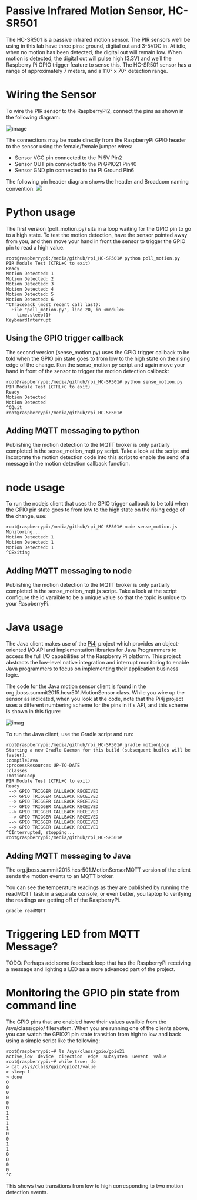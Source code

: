 # Passive Infrared Motion Sensor, HC-SR501
The HC-SR501 is a passive infrared motion sensor. The PIR sensors we’ll be using in this lab have three pins: ground, digital out and 3-5VDC in. At idle, when no motion has been detected, the digital out will remain low. When motion is detected, the digital out will pulse high (3.3V) and we’ll the Raspberry Pi GPIO trigger feature to sense this. The HC-SR501 sensor has a range of approximately 7 meters, and a 110° x 70° detection range.

# Wiring the Sensor
To wire the PIR sensor to the RaspberryPi2, connect the pins as shown in the following diagram:

![image](./images/PIR_wiring.jpg)

The connections may be made directly from the RaspberryPi GPIO header to the sensor using the female/female jumper wires:

* Sensor VCC pin connected to the Pi 5V Pin2
* Sensor OUT pin connected to the Pi GPIO21 Pin40
* Sensor GND pin connected to the Pi Ground Pin6

The following pin header diagram shows the header and Broadcom naming convention:
![](./images/Pi2Header.png)

# Python usage
The first version (poll_motion.py) sits in a loop waiting for the GPIO pin to go to a high state. To test the motion detection, have the sensor pointed away from you, and then move your hand in front the sensor to trigger the GPIO pin to read a high value.

	root@raspberrypi:/media/github/rpi_HC-SR501# python poll_motion.py 
	PIR Module Test (CTRL+C to exit)
	Ready
	Motion Detected: 1
	Motion Detected: 2
	Motion Detected: 3
	Motion Detected: 4
	Motion Detected: 5
	Motion Detected: 6
	^CTraceback (most recent call last):
	  File "poll_motion.py", line 20, in <module>
		time.sleep(1)
	KeyboardInterrupt

## Using the GPIO trigger callback
The second version (sense_motion.py) uses the GPIO trigger callback to be told when the GPIO pin state goes to from low to the high state on the rising edge of the change. Run the sense_motion.py script and again move your hand in front of the sensor to trigger the motion detection callback:

	root@raspberrypi:/media/github/rpi_HC-SR501# python sense_motion.py 
	PIR Module Test (CTRL+C to exit)
	Ready
	Motion Detected
	Motion Detected
	^CQuit
	root@raspberrypi:/media/github/rpi_HC-SR501#
	
## Adding MQTT messaging to python
Publishing the motion detection to the MQTT broker is only partially completed in the sense_motion_mqtt.py script. Take a look at the script and incorprate the motion detection code into this script to enable the send of a message in the motion detection callback function.

# node usage
To run the nodejs client that uses the GPIO trigger callback to be told when the GPIO pin state goes to from low to the high state on the rising edge of the change, use:

	root@raspberrypi:/media/github/rpi_HC-SR501# node sense_motion.js 
	Monitoring...
	Motion Detected: 1
	Motion Detected: 1
	Motion Detected: 1
	^CExiting

## Adding MQTT messaging to node
Publishing the motion detection to the MQTT broker is only partially completed in the sense_motion_mqtt.js script. Take a look at the script configure the id varaible to be a unique value so that the topic is unique to your RaspberryPi.

# Java usage
The Java client makes use of the [Pi4j](http://pi4j.com/) project which provides an object-oriented I/O API and implementation libraries for Java Programmers to access the full I/O capabilities of the Raspberry Pi platform. This project abstracts the low-level native integration and interrupt monitoring to enable Java programmers to focus on implementing their application business logic. 

The code for the Java motion sensor client is found in the org.jboss.summit2015.hcsr501.MotionSensor class. While you wire up the sensor as indicated, when you look at the code, note that the Pi4j project uses a different numbering scheme for the pins in it's API, and this scheme is shown in this figure:

![imag](./images/Pi4jHeader.png)

To run the Java client, use the Gradle script and run:

	root@raspberrypi:/media/github/rpi_HC-SR501# gradle motionLoop
	Starting a new Gradle Daemon for this build (subsequent builds will be faster).
	:compileJava
	:processResources UP-TO-DATE
	:classes
	:motionLoop
	PIR Module Test (CTRL+C to exit)
	Ready
	 --> GPIO TRIGGER CALLBACK RECEIVED 
	 --> GPIO TRIGGER CALLBACK RECEIVED 
	 --> GPIO TRIGGER CALLBACK RECEIVED 
	 --> GPIO TRIGGER CALLBACK RECEIVED 
	 --> GPIO TRIGGER CALLBACK RECEIVED 
	 --> GPIO TRIGGER CALLBACK RECEIVED 
	 --> GPIO TRIGGER CALLBACK RECEIVED 
	 --> GPIO TRIGGER CALLBACK RECEIVED 
	^CInterrupted, stopping...
	root@raspberrypi:/media/github/rpi_HC-SR501#

## Adding MQTT messaging to Java
The org.jboss.summit2015.hcsr501.MotionSensorMQTT version of the client sends the motion events to an MQTT broker. 


You can see the temperature readings as they are published by running the readMQTT task in a separate console, or even better, you laptop to verifying the readings are getting off of the RaspberryPi.

	gradle readMQTT


# Triggering LED from MQTT Message?
TODO: Perhaps add some feedback loop that has the RaspberryPi receiving a message and lighting a LED as a more advanced part of the project.

# Monitoring the GPIO pin state from command line
The GPIO pins that are enabled have their values availble from the /sys/class/gpio/ filesystem. When you are running
one of the clients above, you can watch the GPIO21 pin state transition from high to low and back using a simple script
like the following:

	root@raspberrypi:~# ls /sys/class/gpio/gpio21
	active_low  device  direction  edge  subsystem	uevent	value
	root@raspberrypi:~# while true; do
	> cat /sys/class/gpio/gpio21/value
	> sleep 1
	> done
	0
	0
	0
	0
	0
	0
	1
	1
	1
	1
	0
	0
	1
	1
	0
	0
	0
	0
	^C

This shows two transitions from low to high corresponding to two motion detection events.
